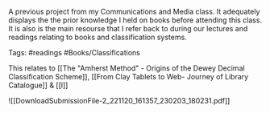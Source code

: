 A previous project from my Communications and Media class. It adequately displays the the prior knowledge I held on books before attending this class. It is also is the main resourse that I refer back to during our lectures and readings relating to books and classification systems.

Tags: #readings #Books/Classifications 

This relates to [[The "Amherst Method" - Origins of the Dewey Decimal Classification Scheme]], [[From Clay Tablets to Web- Journey of Library Catalogue]] & [[l]]

![[DownloadSubmissionFile-2_221120_161357_230203_180231.pdf]]
